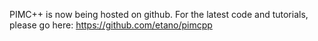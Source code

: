 PIMC++ is now being hosted on github. For the latest code and tutorials, please go here:
https://github.com/etano/pimcpp